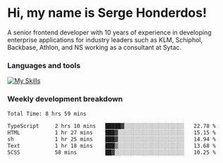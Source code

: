# Hi, my name is Serge Honderdos!

A senior frontend developer with 10 years of experience in developing enterprise applications for industry leaders such as KLM, Schiphol, Backbase, Athlon, and NS working as a consultant at Sytac.

### Languages and tools
[![My Skills](https://skillicons.dev/icons?i=js,ts,angular,react,vue,nodejs,sqlite,postgres,mongodb,git,azure)](#)

### Weekly development breakdown
<!--START_SECTION:waka-->

```txt
Total Time: 8 hrs 59 mins

TypeScript     2 hrs 10 mins   █████▓░░░░░░░░░░░░░░░░░░░   22.78 %
HTML           1 hr 27 mins    ███▓░░░░░░░░░░░░░░░░░░░░░   15.15 %
sh             1 hr 25 mins    ███▓░░░░░░░░░░░░░░░░░░░░░   14.94 %
Text           1 hr 18 mins    ███▒░░░░░░░░░░░░░░░░░░░░░   13.68 %
SCSS           58 mins         ██▓░░░░░░░░░░░░░░░░░░░░░░   10.25 %
```

<!--END_SECTION:waka-->

